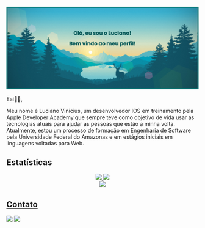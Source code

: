 ![Header](./Imagens/banner.png)

Eai✌🏻, 

Meu nome é Luciano Vinicius, um desenvolvedor IOS em treinamento pela Apple Developer Academy que sempre teve como objetivo de vida usar as tecnologias atuais para ajudar as pessoas que estão a minha volta. Atualmente, estou um processo de formação em Engenharia de Software pela Universidade Federal do Amazonas e em estágios iniciais em linguagens voltadas para Web.

## Estatísticas

<div align="center">

  <a href="https://github.com/luchoa54">
  <img height="180em" src="https://github-readme-stats.vercel.app/api?username=luchoa54&show_icons=true&theme=vue-dark&include_all_commits=true&count_private=true"/>
  <img height="180em" src="https://github-readme-stats.vercel.app/api/top-langs/?username=luchoa54&layout=compact&langs_count=9&theme=vue-dark"/>
  
</div>

<div align="center">

  <a href="https://github.com/luchoa54">
  <img height="180em" src="http://github-readme-streak-stats.herokuapp.com?user=luchoa54&theme=vue-dark&locale=pt-br)](https://git.io/streak-stats"/>
  
</div>

## Contato

<div> 

  <a href = "mailto:luciano.uchoa@icomp.ufam.edu.br"><img src="https://img.shields.io/badge/-Gmail-%23333?style=for-the-badge&logo=gmail&logoColor=white" target="_blank"></a>
  <a href="[https://https://www.linkedin.com/luciano-uchoa-1331931b3/](https://www.linkedin.com/in/luciano-uchoa-1331931b3/)" target="_blank"><img src="https://img.shields.io/badge/-LinkedIn-%230077B5?style=for-the-badge&logo=linkedin&logoColor=white" target="_blank"></a> 
 
</div>
